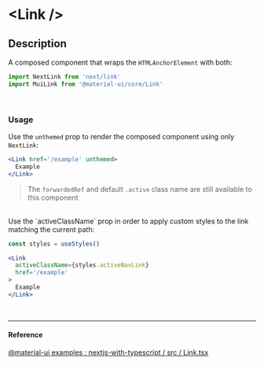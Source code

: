 # \<Link />

## Description

A composed component that wraps the `HTMLAnchorElement` with both:

```ts
import NextLink from 'next/link'
import MuiLink from '@material-ui/core/Link'
```

<br>

### Usage

Use the `unthemed` prop to render the composed component using only `NextLink`:

```jsx
<Link href='/example' unthemed>
  Example
</Link>
```

> The `forwardedRef` and default `.active` class name are still available to this component

<br>
Use the `activeClassName` prop in order to apply custom styles to the link matching the current path:

```jsx
const styles = useStyles()

<Link
  activeClassName={styles.activeNavLink}
  href='/example'
>
  Example
</Link>
```

<br>

---

#### Reference

[@material-ui examples : nextjs-with-typescript / src / Link.tsx](https://github.com/mui-org/material-ui/blob/master/examples/nextjs-with-typescript/src/Link.tsx)
